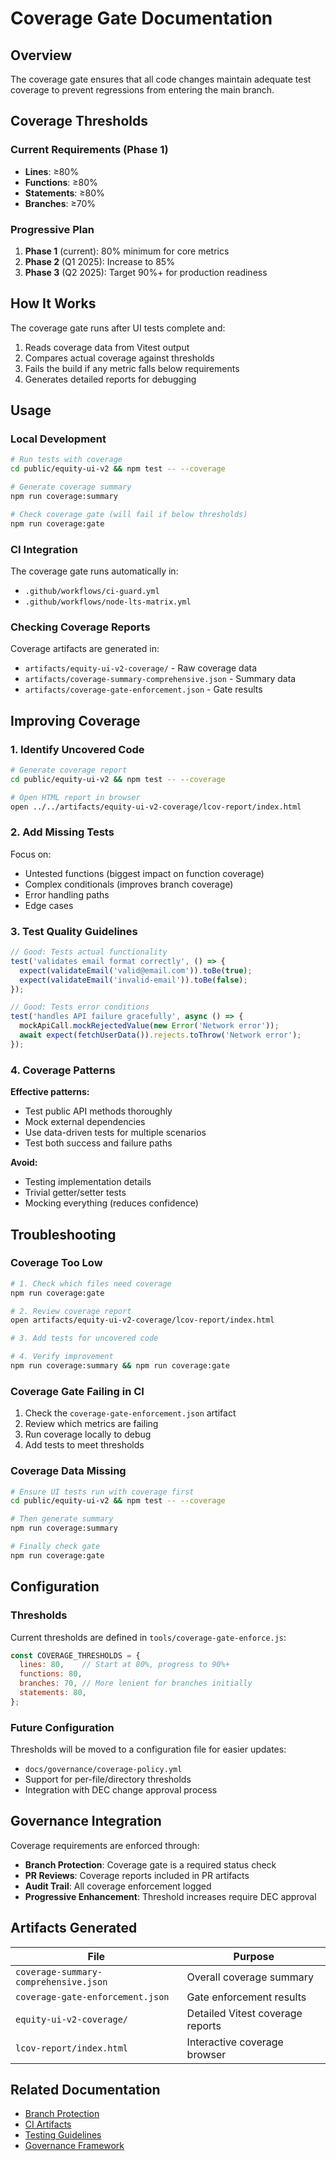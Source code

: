 # Coverage Gate Documentation

## Overview

The coverage gate ensures that all code changes maintain adequate test coverage to prevent regressions from entering the main branch.

## Coverage Thresholds

### Current Requirements (Phase 1)

- **Lines**: ≥80%
- **Functions**: ≥80%  
- **Statements**: ≥80%
- **Branches**: ≥70%

### Progressive Plan

1. **Phase 1** (current): 80% minimum for core metrics
2. **Phase 2** (Q1 2025): Increase to 85%
3. **Phase 3** (Q2 2025): Target 90%+ for production readiness

## How It Works

The coverage gate runs after UI tests complete and:

1. Reads coverage data from Vitest output
2. Compares actual coverage against thresholds
3. Fails the build if any metric falls below requirements
4. Generates detailed reports for debugging

## Usage

### Local Development

```bash
# Run tests with coverage
cd public/equity-ui-v2 && npm test -- --coverage

# Generate coverage summary
npm run coverage:summary

# Check coverage gate (will fail if below thresholds)
npm run coverage:gate
```

### CI Integration

The coverage gate runs automatically in:

- `.github/workflows/ci-guard.yml`
- `.github/workflows/node-lts-matrix.yml`

### Checking Coverage Reports

Coverage artifacts are generated in:

- `artifacts/equity-ui-v2-coverage/` - Raw coverage data
- `artifacts/coverage-summary-comprehensive.json` - Summary data
- `artifacts/coverage-gate-enforcement.json` - Gate results

## Improving Coverage

### 1. Identify Uncovered Code

```bash
# Generate coverage report
cd public/equity-ui-v2 && npm test -- --coverage

# Open HTML report in browser
open ../../artifacts/equity-ui-v2-coverage/lcov-report/index.html
```

### 2. Add Missing Tests

Focus on:

- Untested functions (biggest impact on function coverage)
- Complex conditionals (improves branch coverage)
- Error handling paths
- Edge cases

### 3. Test Quality Guidelines

```javascript
// Good: Tests actual functionality
test('validates email format correctly', () => {
  expect(validateEmail('valid@email.com')).toBe(true);
  expect(validateEmail('invalid-email')).toBe(false);
});

// Good: Tests error conditions
test('handles API failure gracefully', async () => {
  mockApiCall.mockRejectedValue(new Error('Network error'));
  await expect(fetchUserData()).rejects.toThrow('Network error');
});
```

### 4. Coverage Patterns

**Effective patterns:**

- Test public API methods thoroughly
- Mock external dependencies
- Use data-driven tests for multiple scenarios
- Test both success and failure paths

**Avoid:**

- Testing implementation details
- Trivial getter/setter tests
- Mocking everything (reduces confidence)

## Troubleshooting

### Coverage Too Low

```bash
# 1. Check which files need coverage
npm run coverage:gate

# 2. Review coverage report
open artifacts/equity-ui-v2-coverage/lcov-report/index.html

# 3. Add tests for uncovered code

# 4. Verify improvement
npm run coverage:summary && npm run coverage:gate
```

### Coverage Gate Failing in CI

1. Check the `coverage-gate-enforcement.json` artifact
2. Review which metrics are failing
3. Run coverage locally to debug
4. Add tests to meet thresholds

### Coverage Data Missing

```bash
# Ensure UI tests run with coverage first
cd public/equity-ui-v2 && npm test -- --coverage

# Then generate summary
npm run coverage:summary

# Finally check gate
npm run coverage:gate
```

## Configuration

### Thresholds

Current thresholds are defined in `tools/coverage-gate-enforce.js`:

```javascript
const COVERAGE_THRESHOLDS = {
  lines: 80,    // Start at 80%, progress to 90%+
  functions: 80,
  branches: 70, // More lenient for branches initially  
  statements: 80,
};
```

### Future Configuration

Thresholds will be moved to a configuration file for easier updates:

- `docs/governance/coverage-policy.yml`
- Support for per-file/directory thresholds
- Integration with DEC change approval process

## Governance Integration

Coverage requirements are enforced through:

- **Branch Protection**: Coverage gate is a required status check
- **PR Reviews**: Coverage reports included in PR artifacts
- **Audit Trail**: All coverage enforcement logged
- **Progressive Enhancement**: Threshold increases require DEC approval

## Artifacts Generated

| File | Purpose |
|------|---------|
| `coverage-summary-comprehensive.json` | Overall coverage summary |
| `coverage-gate-enforcement.json` | Gate enforcement results |
| `equity-ui-v2-coverage/` | Detailed Vitest coverage reports |
| `lcov-report/index.html` | Interactive coverage browser |

## Related Documentation

- [Branch Protection](branch-protection.md)
- [CI Artifacts](../ci-artifacts.md)  
- [Testing Guidelines](../testing/README.md)
- [Governance Framework](../governance/README.md)

